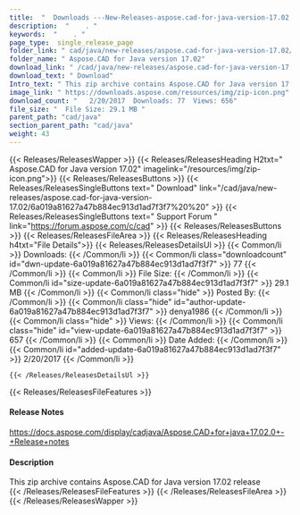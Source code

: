 ```yaml
---
title:  "  Downloads ---New-Releases-aspose.cad-for-java-version-17.02 . " 
description:  "    . " 
keywords:  "    . " 
page_type:  single_release_page
folder_link: " cad/java/new-releases/aspose.cad-for-java-version-17.02/"
folder_name: " Aspose.CAD for Java version 17.02"
download_link: " /cad/java/new-releases/aspose.cad-for-java-version-17.02/6a019a81627a47b884ec913d1ad7f3f7"
download_text: " Download"
Intro_text: " This zip archive contains Aspose.CAD for Java version 17.02 release"
image_link: " https://downloads.aspose.com/resources/img/zip-icon.png"
download_count: "   2/20/2017  Downloads: 77  Views: 656"
file_size: "  File Size: 29.1 MB "
parent_path: "cad/java"
section_parent_path: "cad/java"
weight: 43 
---
```


{{< Releases/ReleasesWapper >}}
  {{< Releases/ReleasesHeading H2txt=" Aspose.CAD for Java version 17.02" imagelink="/resources/img/zip-icon.png">}}
  {{< Releases/ReleasesButtons >}}
    {{< Releases/ReleasesSingleButtons text=" Download" link="/cad/java/new-releases/aspose.cad-for-java-version-17.02/6a019a81627a47b884ec913d1ad7f3f7%20%20" >}}
    {{< Releases/ReleasesSingleButtons text=" Support Forum " link="https://forum.aspose.com/c/cad" >}}
  {{< Releases/ReleasesButtons >}}
  {{< Releases/ReleasesFileArea >}}
    {{< Releases/ReleasesHeading h4txt="File Details">}}
    {{< Releases/ReleasesDetailsUl >}}
            {{< Common/li  >}} Downloads: {{< /Common/li >}} 
      {{< Common/li class="downloadcount" id="dwn-update-6a019a81627a47b884ec913d1ad7f3f7" >}} 77 {{< /Common/li >}} 
      {{< Common/li  >}} File Size: {{< /Common/li >}} 
      {{< Common/li id="size-update-6a019a81627a47b884ec913d1ad7f3f7" >}} 29.1 MB {{< /Common/li >}} 
      {{< Common/li  class="hide" >}} Posted By: {{< /Common/li >}} 
      {{< Common/li class="hide" id="author-update-6a019a81627a47b884ec913d1ad7f3f7" >}} denya1986 {{< /Common/li >}} 
      {{< Common/li class="hide"  >}} Views: {{< /Common/li >}} 
      {{< Common/li class="hide" id="view-update-6a019a81627a47b884ec913d1ad7f3f7" >}} 657 {{< /Common/li >}} 
      {{< Common/li  >}} Date Added: {{< /Common/li >}} 
      {{< Common/li id="added-update-6a019a81627a47b884ec913d1ad7f3f7" >}} 2/20/2017 {{< /Common/li >}} 

    {{< /Releases/ReleasesDetailsUl >}}

  {{< Releases/ReleasesFileFeatures >}}
      <h4>Release Notes</h4><div><a href="https://docs.aspose.com/display/cadjava/Aspose.CAD+for+java+17.02.0+-+Release+notes">https://docs.aspose.com/display/cadjava/Aspose.CAD+for+java+17.02.0+-+Release+notes</a></div><h4>Description</h4><div class="HTMLDescription">This zip archive contains Aspose.CAD for Java version 17.02 release</div>
  {{< /Releases/ReleasesFileFeatures >}}
 {{< /Releases/ReleasesFileArea >}}
{{< /Releases/ReleasesWapper >}}


